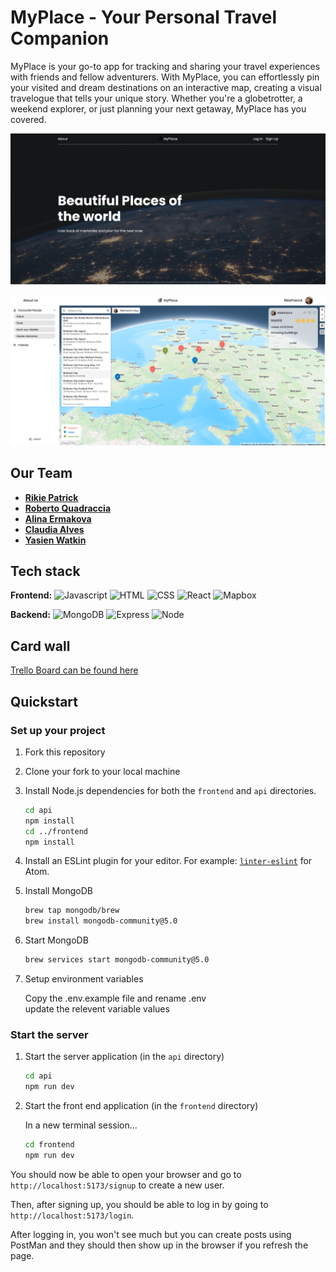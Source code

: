 # MyPlace - Your Personal Travel Companion

MyPlace is your go-to app for tracking and sharing your travel experiences with friends and fellow adventurers. With MyPlace, you can effortlessly pin your visited and dream destinations on an interactive map, creating a visual travelogue that tells your unique story. Whether you're a globetrotter, a weekend explorer, or just planning your next getaway, MyPlace has you covered.

![My Place](./myplace-welcome.png)

![Map](./myplace-map.png)

## Our Team

- **[Rikie Patrick](https://github.com/1sAndZeros)**
- **[Roberto Quadraccia](https://github.com/super-robbin)**
- **[Alina Ermakova](https://github.com/alalinaermakova)**
- **[Claudia Alves](https://github.com/claudiasalves)**
- **[Yasien Watkin](https://github.com/originalbinaryhustler)**

## Tech stack

**Frontend:**
![Javascript](https://img.shields.io/badge/Javascript-yellow?logo=javascript)
![HTML](https://img.shields.io/badge/HTML-orange?logo=HTML)
![CSS](https://img.shields.io/badge/CSS-blue?logo=CSS)
![React](https://img.shields.io/badge/React-grey?logo=React)
![Mapbox](https://img.shields.io/badge/Mapbox-000000.svg?style=for-the-badge&logo=Mapbox&logoColor=white)

**Backend:**
![MongoDB](https://img.shields.io/badge/MongoDB-green?logo=MongoDB)
![Express](https://img.shields.io/badge/Express-black?logo=Express)
![Node](https://img.shields.io/badge/Node-darkgreen?logo=Node)

## Card wall

[Trello Board can be found here](https://trello.com/b/64cE4eZx/myplace)

## Quickstart

### Set up your project

1. Fork this repository
2. Clone your fork to your local machine
3. Install Node.js dependencies for both the `frontend` and `api` directories.

   ```bash
   cd api
   npm install
   cd ../frontend
   npm install
   ```

4. Install an ESLint plugin for your editor. For example: [`linter-eslint`](https://github.com/AtomLinter/linter-eslint) for Atom.

5. Install MongoDB

   ```bash
   brew tap mongodb/brew
   brew install mongodb-community@5.0
   ```

6. Start MongoDB

   ```bash
   brew services start mongodb-community@5.0
   ```

7. Setup environment variables

   Copy the .env.example file and rename .env  
   update the relevent variable values

### Start the server

1. Start the server application (in the `api` directory)

   ```bash
   cd api
   npm run dev
   ```

2. Start the front end application (in the `frontend` directory)

   In a new terminal session...

   ```bash
   cd frontend
   npm run dev
   ```

You should now be able to open your browser and go to `http://localhost:5173/signup` to create a new user.

Then, after signing up, you should be able to log in by going to `http://localhost:5173/login`.

After logging in, you won't see much but you can create posts using PostMan and they should then show up in the browser if you refresh the page.
